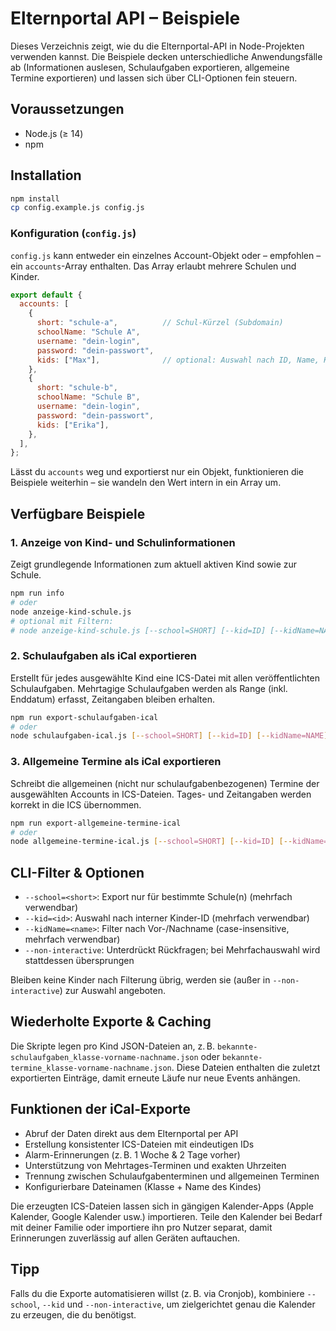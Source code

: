 # Elternportal API – Beispiele

Dieses Verzeichnis zeigt, wie du die Elternportal-API in Node-Projekten verwenden kannst. Die Beispiele decken unterschiedliche Anwendungsfälle ab (Informationen auslesen, Schulaufgaben exportieren, allgemeine Termine exportieren) und lassen sich über CLI-Optionen fein steuern.

## Voraussetzungen

- Node.js (≥ 14)
- npm

## Installation

```bash
npm install
cp config.example.js config.js
```

### Konfiguration (`config.js`)

`config.js` kann entweder ein einzelnes Account-Objekt oder – empfohlen – ein `accounts`-Array enthalten. Das Array erlaubt mehrere Schulen und Kinder.

```js
export default {
  accounts: [
    {
      short: "schule-a",          // Schul-Kürzel (Subdomain)
      schoolName: "Schule A",
      username: "dein-login",
      password: "dein-passwort",
      kids: ["Max"],              // optional: Auswahl nach ID, Name, Klasse, "all", Objekt usw.
    },
    {
      short: "schule-b",
      schoolName: "Schule B",
      username: "dein-login",
      password: "dein-passwort",
      kids: ["Erika"],
    },
  ],
};
```

Lässt du `accounts` weg und exportierst nur ein Objekt, funktionieren die Beispiele weiterhin – sie wandeln den Wert intern in ein Array um.

## Verfügbare Beispiele

### 1. Anzeige von Kind- und Schulinformationen

Zeigt grundlegende Informationen zum aktuell aktiven Kind sowie zur Schule.

```bash
npm run info
# oder
node anzeige-kind-schule.js
# optional mit Filtern:
# node anzeige-kind-schule.js [--school=SHORT] [--kid=ID] [--kidName=NAME] [--non-interactive]
```

### 2. Schulaufgaben als iCal exportieren

Erstellt für jedes ausgewählte Kind eine ICS-Datei mit allen veröffentlichten Schulaufgaben. Mehrtagige Schulaufgaben werden als Range (inkl. Enddatum) erfasst, Zeitangaben bleiben erhalten.

```bash
npm run export-schulaufgaben-ical
# oder
node schulaufgaben-ical.js [--school=SHORT] [--kid=ID] [--kidName=NAME] [--non-interactive]
```

### 3. Allgemeine Termine als iCal exportieren

Schreibt die allgemeinen (nicht nur schulaufgabenbezogenen) Termine der ausgewählten Accounts in ICS-Dateien. Tages- und Zeitangaben werden korrekt in die ICS übernommen.

```bash
npm run export-allgemeine-termine-ical
# oder
node allgemeine-termine-ical.js [--school=SHORT] [--kid=ID] [--kidName=NAME] [--non-interactive]
```

## CLI-Filter & Optionen

- `--school=<short>`: Export nur für bestimmte Schule(n) (mehrfach verwendbar)
- `--kid=<id>`: Auswahl nach interner Kinder-ID (mehrfach verwendbar)
- `--kidName=<name>`: Filter nach Vor-/Nachname (case-insensitive, mehrfach verwendbar)
- `--non-interactive`: Unterdrückt Rückfragen; bei Mehrfachauswahl wird stattdessen übersprungen

Bleiben keine Kinder nach Filterung übrig, werden sie (außer in `--non-interactive`) zur Auswahl angeboten.

## Wiederholte Exporte & Caching

Die Skripte legen pro Kind JSON-Dateien an, z. B. `bekannte-schulaufgaben_klasse-vorname-nachname.json` oder `bekannte-termine_klasse-vorname-nachname.json`. Diese Dateien enthalten die zuletzt exportierten Einträge, damit erneute Läufe nur neue Events anhängen.

## Funktionen der iCal-Exporte

- Abruf der Daten direkt aus dem Elternportal per API
- Erstellung konsistenter ICS-Dateien mit eindeutigen IDs
- Alarm-Erinnerungen (z. B. 1 Woche & 2 Tage vorher)
- Unterstützung von Mehrtages-Terminen und exakten Uhrzeiten
- Trennung zwischen Schulaufgabenterminen und allgemeinen Terminen
- Konfigurierbare Dateinamen (Klasse + Name des Kindes)

Die erzeugten ICS-Dateien lassen sich in gängigen Kalender-Apps (Apple Kalender, Google Kalender usw.) importieren. Teile den Kalender bei Bedarf mit deiner Familie oder importiere ihn pro Nutzer separat, damit Erinnerungen zuverlässig auf allen Geräten auftauchen.

## Tipp

Falls du die Exporte automatisieren willst (z. B. via Cronjob), kombiniere `--school`, `--kid` und `--non-interactive`, um zielgerichtet genau die Kalender zu erzeugen, die du benötigst.
